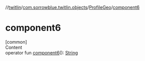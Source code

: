 //[twitlin](../../index.md)/[com.sorrowblue.twitlin.objects](../index.md)/[ProfileGeo](index.md)/[component6](component6.md)



# component6  
[common]  
Content  
operator fun [component6](component6.md)(): [String](https://kotlinlang.org/api/latest/jvm/stdlib/kotlin/-string/index.html)  



